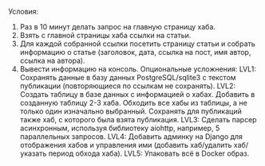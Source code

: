 Условия:
1) Раз в 10 минут делать запрос на главную страницу хаба.
2) Взять с главной страницы хаба ссылки на статьи.
3) Для каждой собранной ссылки посетить страницу статьи и собрать информацию о статье (заголовок, дата, ссылка на пост, имя автор, ссылка на автора).
4) Вывести информацию на консоль.
Опциональные усложнения:
LVL1: Сохранять данные в базу данных PostgreSQL/sqlite3 с текстом публикации (повторяющиеся по ссылкам не сохранять).
LVL2: Создать таблицу в базе данных с информацией о хабах.
      Добавить в созданную таблицу 2-3 хаба.
      Обходить все хабы из таблицы, а не только один изначально выбранный.
      Сохранять для публикаций также хаб, с которого была взята публикация.
LVL3: Сделать парсер асинхронным, используя библиотеку aiohttp, например, 5 параллельных запросов.
LVL4: Добавить админку на Django для отображения хабов и управления ими (добавить хаб/удалить хаб/указать период обхода хаба).
LVL5: Упаковать всё в Docker образ.